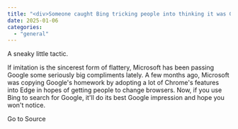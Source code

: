 ```yaml
---
title: "<div>Someone caught Bing tricking people into thinking it was Google, and it's a little concerning</div>"
date: 2025-01-06
categories: 
  - "general"
---
```


A sneaky little tactic.

If imitation is the sincerest form of flattery, Microsoft has been passing Google some seriously big compliments lately. A few months ago, Microsoft was copying Google's homework by adopting a lot of Chrome's features into Edge in hopes of getting people to change browsers. Now, if you use Bing to search for Google, it'll do its best Google impression and hope you won't notice.

Go to Source
